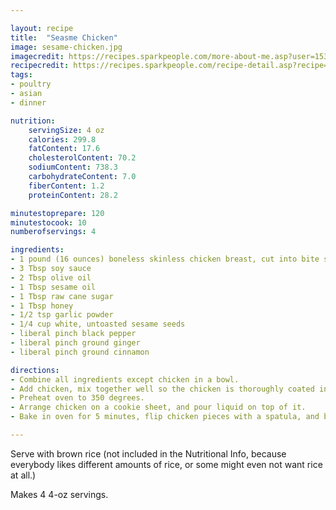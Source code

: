 ```yaml
---

layout: recipe
title:  "Seasme Chicken"
image: sesame-chicken.jpg
imagecredit: https://recipes.sparkpeople.com/more-about-me.asp?user=1534218
recipecredit: https://recipes.sparkpeople.com/recipe-detail.asp?recipe=802640
tags: 
- poultry
- asian
- dinner

nutrition:
    servingSize: 4 oz
    calories: 299.8
    fatContent: 17.6
    cholesterolContent: 70.2
    sodiumContent: 738.3
    carbohydrateContent: 7.0
    fiberContent: 1.2
    proteinContent: 28.2

minutestoprepare: 120
minutestocook: 10
numberofservings: 4

ingredients:
- 1 pound (16 ounces) boneless skinless chicken breast, cut into bite sized chunks.
- 3 Tbsp soy sauce
- 2 Tbsp olive oil
- 1 Tbsp sesame oil
- 1 Tbsp raw cane sugar
- 1 Tbsp honey
- 1/2 tsp garlic powder
- 1/4 cup white, untoasted sesame seeds
- liberal pinch black pepper
- liberal pinch ground ginger
- liberal pinch ground cinnamon

directions:
- Combine all ingredients except chicken in a bowl.
- Add chicken, mix together well so the chicken is thoroughly coated in the marinade, cover and let it sit in the fridge for 2 hours or so.
- Preheat oven to 350 degrees.
- Arrange chicken on a cookie sheet, and pour liquid on top of it.
- Bake in oven for 5 minutes, flip chicken pieces with a spatula, and bake for another 5 minutes, or until done.

---
```


Serve with brown rice (not included in the Nutritional Info, because everybody likes different amounts of rice, or some might even not want rice at all.)

Makes 4 4-oz servings.